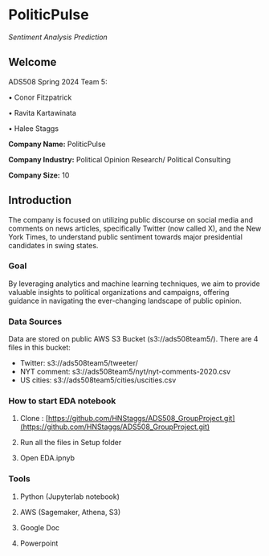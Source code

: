 # PoliticPulse
*Sentiment Analysis Prediction*

## Welcome

ADS508 Spring 2024 Team 5: <p>
•	Conor Fitzpatrick <p>
•	Ravita Kartawinata <p>
•	Halee Staggs <p>

**Company Name:** PoliticPulse <p>
**Company Industry:** Political Opinion Research/ Political Consulting <p>
**Company Size:** 10

## Introduction
The company is focused on utilizing public discourse on social media and comments on news articles, specifically Twitter (now called X), and the New York Times, to understand public sentiment towards major presidential candidates in swing states. 

### Goal
By leveraging analytics and machine learning techniques, we aim to provide valuable insights to political organizations and campaigns, offering guidance in navigating the ever-changing landscape of public opinion. 

### Data Sources
Data are stored on public AWS S3 Bucket (s3://ads508team5/). There are 4 files in this bucket: <p> 
* Twitter: s3://ads508team5/tweeter/
* NYT comment: s3://ads508team5/nyt/nyt-comments-2020.csv
*	US cities: s3://ads508team5/cities/uscities.csv


### How to start EDA notebook
1.	Clone : [https://github.com/HNStaggs/ADS508_GroupProject.git](https://github.com/HNStaggs/ADS508_GroupProject.git)<p>
2.	Run all the files in Setup folder<p>
3.	Open EDA.ipnyb<p>

### Tools
1.	Python (Jupyterlab notebook)<p>
2.	AWS (Sagemaker, Athena, S3)<p>
3.	Google Doc<p>
4.	Powerpoint<p>
